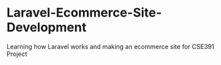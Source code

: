 # Laravel-Ecommerce-Site-Development
Learning how Laravel works and making an ecommerce site for CSE391 Project
